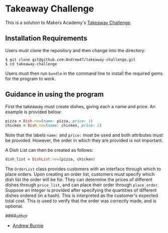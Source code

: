 # Takeaway Challenge

This is a solution to Makers Academy's [Takeaway Challenge](https://github.com/makersacademy/takeaway-challenge).

## Installation Requirements

Users must clone the repository and then change into the directory:
```
$ git clone git@github.com:Andrew47/takeaway-challenge.git
$ cd takeaway-challenge
```

Users must then run `bundle` in the command line to install the required gems for the
program to work.

## Guidance in using the program

First the takeaway must create dishes, giving each a name
and price. An example is provided below:

```ruby
pizza = Dish.new(name: pizza, price: 1)
chicken = Dish.new(name: chicken, price: 2)
```

Note that the labels `name:` and `price:` must be used and both attributes must
be provided. However, the order in which they are provided is not important.

A Dish List can then be created as follows:

```ruby
dish_list = DishList.new(pizza, chicken)
```

The `OrderList` class provides customers with an interface through which to place
orders. Upon creating an order list, customers must specify which dish list the order
will be for. They can determine the prices of different dishes through `price_list`, and
can place their order through `place_order`. Suppose an integer is provided after specifying
the quantities of different dishes ordered (in a hash). This is interpreted as the customer's expected total
cost. This is used to verify that the order was correctly made, and is optional.

###Author
* [Andrew Burnie](https://github.com/Andrew47)
